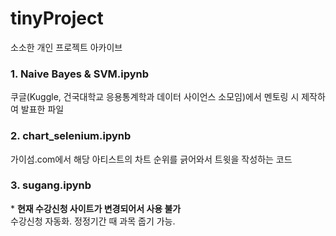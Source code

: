 # tinyProject
소소한 개인 프로젝트 아카이브

### 1. Naive Bayes & SVM.ipynb
쿠글(Kuggle, 건국대학교 응용통계학과 데이터 사이언스 소모임)에서 멘토링 시 제작하여 발표한 파일

### 2. chart_selenium.ipynb
가이섬.com에서 해당 아티스트의 차트 순위를 긁어와서 트윗을 작성하는 코드

### 3. sugang.ipynb
\* __현재 수강신청 사이트가 변경되어서 사용 불가__ <br/>
수강신청 자동화. 정정기간 때 과목 줍기 가능.
